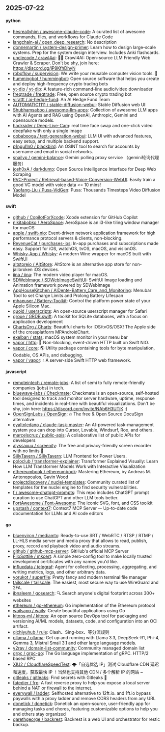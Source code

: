 ## 2025-07-22

#### python
* [hesreallyhim / awesome-claude-code](https://github.com/hesreallyhim/awesome-claude-code): A curated list of awesome commands, files, and workflows for Claude Code
* [langchain-ai / open_deep_research](https://github.com/langchain-ai/open_deep_research): No description
* [donnemartin / system-design-primer](https://github.com/donnemartin/system-design-primer): Learn how to design large-scale systems. Prep for the system design interview. Includes Anki flashcards.
* [unclecode / crawl4ai](https://github.com/unclecode/crawl4ai): 🚀🤖 Crawl4AI: Open-source LLM Friendly Web Crawler & Scraper. Don't be shy, join here: https://discord.gg/jP8KfhDhyN
* [roboflow / supervision](https://github.com/roboflow/supervision): We write your reusable computer vision tools. 💜
* [hummingbot / hummingbot](https://github.com/hummingbot/hummingbot): Open source software that helps you create and deploy high-frequency crypto trading bots
* [yt-dlp / yt-dlp](https://github.com/yt-dlp/yt-dlp): A feature-rich command-line audio/video downloader
* [freqtrade / freqtrade](https://github.com/freqtrade/freqtrade): Free, open source crypto trading bot
* [virattt / ai-hedge-fund](https://github.com/virattt/ai-hedge-fund): An AI Hedge Fund Team
* [AUTOMATIC1111 / stable-diffusion-webui](https://github.com/AUTOMATIC1111/stable-diffusion-webui): Stable Diffusion web UI
* [Shubhamsaboo / awesome-llm-apps](https://github.com/Shubhamsaboo/awesome-llm-apps): Collection of awesome LLM apps with AI Agents and RAG using OpenAI, Anthropic, Gemini and opensource models.
* [hacksider / Deep-Live-Cam](https://github.com/hacksider/Deep-Live-Cam): real time face swap and one-click video deepfake with only a single image
* [oobabooga / text-generation-webui](https://github.com/oobabooga/text-generation-webui): LLM UI with advanced features, easy setup, and multiple backend support.
* [p1ngul1n0 / blackbird](https://github.com/p1ngul1n0/blackbird): An OSINT tool to search for accounts by username and email in social networks.
* [snailyp / gemini-balance](https://github.com/snailyp/gemini-balance): Gemini polling proxy service （gemini轮询代理服务）
* [josh0xA / darkdump](https://github.com/josh0xA/darkdump): Open Source Intelligence Interface for Deep Web Scraping
* [RVC-Project / Retrieval-based-Voice-Conversion-WebUI](https://github.com/RVC-Project/Retrieval-based-Voice-Conversion-WebUI): Easily train a good VC model with voice data <= 10 mins!
* [Yaofang-Liu / Pusa-VidGen](https://github.com/Yaofang-Liu/Pusa-VidGen): Pusa: Thousands Timesteps Video Diffusion Model

#### swift
* [github / CopilotForXcode](https://github.com/github/CopilotForXcode): Xcode extension for GitHub Copilot
* [nikitabobko / AeroSpace](https://github.com/nikitabobko/AeroSpace): AeroSpace is an i3-like tiling window manager for macOS
* [apple / swift-nio](https://github.com/apple/swift-nio): Event-driven network application framework for high performance protocol servers & clients, non-blocking.
* [RevenueCat / purchases-ios](https://github.com/RevenueCat/purchases-ios): In-app purchases and subscriptions made easy. Support for iOS, watchOS, tvOS, macOS, and visionOS.
* [Whisky-App / Whisky](https://github.com/Whisky-App/Whisky): A modern Wine wrapper for macOS built with SwiftUI
* [altstoreio / AltStore](https://github.com/altstoreio/AltStore): AltStore is an alternative app store for non-jailbroken iOS devices.
* [iina / iina](https://github.com/iina/iina): The modern video player for macOS.
* [SDWebImage / SDWebImageSwiftUI](https://github.com/SDWebImage/SDWebImageSwiftUI): SwiftUI Image loading and Animation framework powered by SDWebImage
* [AppHouseKitchen / AlDente-Battery_Care_and_Monitoring](https://github.com/AppHouseKitchen/AlDente-Battery_Care_and_Monitoring): Menubar Tool to set Charge Limits and Prolong Battery Lifespan
* [mhaeuser / Battery-Toolkit](https://github.com/mhaeuser/Battery-Toolkit): Control the platform power state of your Apple Silicon Mac.
* [quoid / userscripts](https://github.com/quoid/userscripts): An open-source userscript manager for Safari
* [groue / GRDB.swift](https://github.com/groue/GRDB.swift): A toolkit for SQLite databases, with a focus on application development
* [ChartsOrg / Charts](https://github.com/ChartsOrg/Charts): Beautiful charts for iOS/tvOS/OSX! The Apple side of the crossplatform MPAndroidChart.
* [exelban / stats](https://github.com/exelban/stats): macOS system monitor in your menu bar
* [vapor / http](https://github.com/vapor/http): 🚀 Non-blocking, event-driven HTTP built on Swift NIO.
* [vapor / core](https://github.com/vapor/core): 🌎 Utility package containing tools for byte manipulation, Codable, OS APIs, and debugging.
* [vapor / vapor](https://github.com/vapor/vapor): 💧 A server-side Swift HTTP web framework.

#### javascript
* [remoteintech / remote-jobs](https://github.com/remoteintech/remote-jobs): A list of semi to fully remote-friendly companies (jobs) in tech.
* [bluewave-labs / Checkmate](https://github.com/bluewave-labs/Checkmate): Checkmate is an open-source, self-hosted tool designed to track and monitor server hardware, uptime, response times, and incidents in real-time with beautiful visualizations. Don't be shy, join here: https://discord.com/invite/NAb6H3UTjK :)
* [OpenSignLabs / OpenSign](https://github.com/OpenSignLabs/OpenSign): 🔥 The free & Open Source DocuSign alternative
* [eyaltoledano / claude-task-master](https://github.com/eyaltoledano/claude-task-master): An AI-powered task-management system you can drop into Cursor, Lovable, Windsurf, Roo, and others.
* [marcelscruz / public-apis](https://github.com/marcelscruz/public-apis): A collaborative list of public APIs for developers
* [alyssaxuu / screenity](https://github.com/alyssaxuu/screenity): The free and privacy-friendly screen recorder with no limits 🎥
* [SillyTavern / SillyTavern](https://github.com/SillyTavern/SillyTavern): LLM Frontend for Power Users.
* [poloclub / transformer-explainer](https://github.com/poloclub/transformer-explainer): Transformer Explained Visually: Learn How LLM Transformer Models Work with Interactive Visualization
* [ethereumbook / ethereumbook](https://github.com/ethereumbook/ethereumbook): Mastering Ethereum, by Andreas M. Antonopoulos, Gavin Wood
* [projectdiscovery / nuclei-templates](https://github.com/projectdiscovery/nuclei-templates): Community curated list of templates for the nuclei engine to find security vulnerabilities.
* [f / awesome-chatgpt-prompts](https://github.com/f/awesome-chatgpt-prompts): This repo includes ChatGPT prompt curation to use ChatGPT and other LLM tools better.
* [FortAwesome / Font-Awesome](https://github.com/FortAwesome/Font-Awesome): The iconic SVG, font, and CSS toolkit
* [upstash / context7](https://github.com/upstash/context7): Context7 MCP Server -- Up-to-date code documentation for LLMs and AI code editors

#### go
* [bluenviron / mediamtx](https://github.com/bluenviron/mediamtx): Ready-to-use SRT / WebRTC / RTSP / RTMP / LL-HLS media server and media proxy that allows to read, publish, proxy, record and playback video and audio streams.
* [github / github-mcp-server](https://github.com/github/github-mcp-server): GitHub's official MCP Server
* [FiloSottile / mkcert](https://github.com/FiloSottile/mkcert): A simple zero-config tool to make locally trusted development certificates with any names you'd like.
* [influxdata / telegraf](https://github.com/influxdata/telegraf): Agent for collecting, processing, aggregating, and writing metrics, logs, and other arbitrary data.
* [yorukot / superfile](https://github.com/yorukot/superfile): Pretty fancy and modern terminal file manager
* [tailscale / tailscale](https://github.com/tailscale/tailscale): The easiest, most secure way to use WireGuard and 2FA.
* [ibnaleem / gosearch](https://github.com/ibnaleem/gosearch): 🔍 Search anyone's digital footprint across 300+ websites
* [ethereum / go-ethereum](https://github.com/ethereum/go-ethereum): Go implementation of the Ethereum protocol
* [wailsapp / wails](https://github.com/wailsapp/wails): Create beautiful applications using Go
* [kitops-ml / kitops](https://github.com/kitops-ml/kitops): An open source DevOps tool for packaging and versioning AI/ML models, datasets, code, and configuration into an OCI artifact.
* [qichiyuhub / rule](https://github.com/qichiyuhub/rule): Clash、Sing-box、等分流规则
* [ollama / ollama](https://github.com/ollama/ollama): Get up and running with Llama 3.3, DeepSeek-R1, Phi-4, Gemma 3, Mistral Small 3.1 and other large language models.
* [v2ray / domain-list-community](https://github.com/v2ray/domain-list-community): Community managed domain list
* [grpc / grpc-go](https://github.com/grpc/grpc-go): The Go language implementation of gRPC. HTTP/2 based RPC
* [XIU2 / CloudflareSpeedTest](https://github.com/XIU2/CloudflareSpeedTest): 🌩「自选优选 IP」测试 Cloudflare CDN 延迟和速度，获取最快 IP ！当然也支持其他 CDN / 多个解析 IP 的网站 ~
* [gitleaks / gitleaks](https://github.com/gitleaks/gitleaks): Find secrets with Gitleaks 🔑
* [fatedier / frp](https://github.com/fatedier/frp): A fast reverse proxy to help you expose a local server behind a NAT or firewall to the internet.
* [everywall / ladder](https://github.com/everywall/ladder): Selfhosted alternative to 12ft.io. and 1ft.io bypass paywalls with a proxy ladder and remove CORS headers from any URL
* [donetick / donetick](https://github.com/donetick/donetick): Donetick an open-source, user-friendly app for managing tasks and chores, featuring customizable options to help you and others stay organized
* [garethgeorge / backrest](https://github.com/garethgeorge/backrest): Backrest is a web UI and orchestrator for restic backup.
